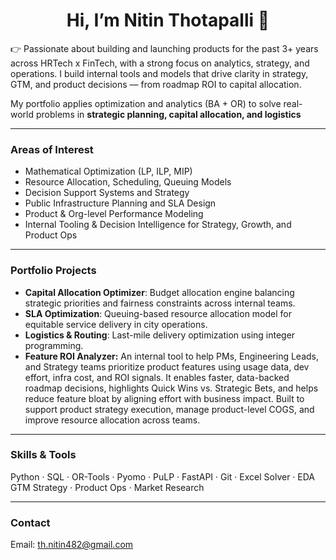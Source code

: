 <h1 align="center">Hi, I’m Nitin Thotapalli 👋</h1>

👉 Passionate about building and launching products for the past 3+ years across HRTech x FinTech, with a strong focus on analytics, strategy, and operations. I build internal tools and models that drive clarity in strategy, GTM, and product decisions — from roadmap ROI to capital allocation.

My portfolio applies optimization and analytics (BA + OR) to solve real-world problems in **strategic planning, capital allocation, and logistics**


---

### Areas of Interest
- Mathematical Optimization (LP, ILP, MIP)
- Resource Allocation, Scheduling, Queuing Models
- Decision Support Systems and Strategy
- Public Infrastructure Planning and SLA Design
- Product & Org-level Performance Modeling
- Internal Tooling & Decision Intelligence for Strategy, Growth, and Product Ops

---

### Portfolio Projects
- **Capital Allocation Optimizer**: Budget allocation engine balancing strategic priorities and fairness constraints across internal teams.
- **SLA Optimization**: Queuing-based resource allocation model for equitable service delivery in city operations.
- **Logistics & Routing**: Last-mile delivery optimization using integer programming.
- **Feature ROI Analyzer:** An internal tool to help PMs, Engineering Leads, and Strategy teams prioritize product features using usage data, dev effort, infra cost, and ROI signals. It enables faster, data-backed roadmap decisions, highlights Quick Wins vs. Strategic Bets, and helps reduce feature bloat by aligning effort with business impact. Built to support product strategy execution, manage product-level COGS, and improve resource allocation across teams.

---

### Skills & Tools
Python · SQL · OR-Tools · Pyomo · PuLP · FastAPI · Git · Excel Solver · EDA  
GTM Strategy · Product Ops · Market Research

---

### Contact
Email: th.nitin482@gmail.com

